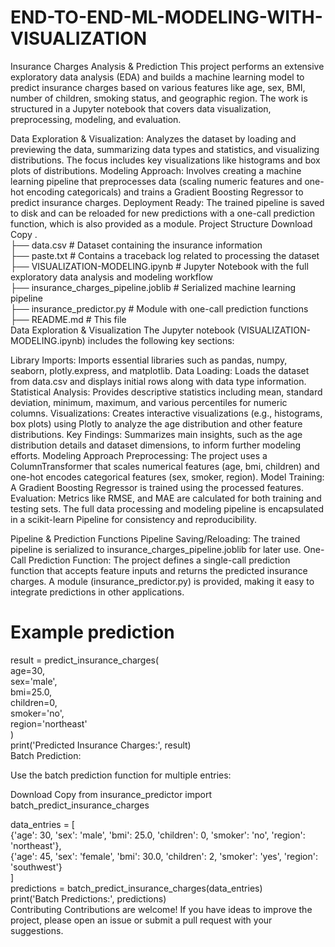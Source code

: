 # END-TO-END-ML-MODELING-WITH-VISUALIZATION

Insurance Charges Analysis & Prediction
This project performs an extensive exploratory data analysis (EDA) and builds a machine learning model to predict insurance charges based on various features like age, sex, BMI, number of children, smoking status, and geographic region. The work is structured in a Jupyter notebook that covers data visualization, preprocessing, modeling, and evaluation.

Data Exploration & Visualization: Analyzes the dataset by loading and previewing the data, summarizing data types and statistics, and visualizing distributions. The focus includes key visualizations like histograms and box plots of distributions.
Modeling Approach: Involves creating a machine learning pipeline that preprocesses data (scaling numeric features and one-hot encoding categoricals) and trains a Gradient Boosting Regressor to predict insurance charges.
Deployment Ready: The trained pipeline is saved to disk and can be reloaded for new predictions with a one-call prediction function, which is also provided as a module.
Project Structure
 Download
 Copy
 .  
 ├── data.csv                           # Dataset containing the insurance information  
 ├── paste.txt                          # Contains a traceback log related to processing the dataset  
 ├── VISUALIZATION-MODELING.ipynb       # Jupyter Notebook with the full exploratory data analysis and modeling workflow  
 ├── insurance_charges_pipeline.joblib  # Serialized machine learning pipeline  
 ├── insurance_predictor.py             # Module with one-call prediction functions  
 ├── README.md                          # This file  
Data Exploration & Visualization
The Jupyter notebook (VISUALIZATION-MODELING.ipynb) includes the following key sections:

Library Imports: Imports essential libraries such as pandas, numpy, seaborn, plotly.express, and matplotlib.
Data Loading: Loads the dataset from data.csv and displays initial rows along with data type information.
Statistical Analysis: Provides descriptive statistics including mean, standard deviation, minimum, maximum, and various percentiles for numeric columns.
Visualizations: Creates interactive visualizations (e.g., histograms, box plots) using Plotly to analyze the age distribution and other feature distributions.
Key Findings: Summarizes main insights, such as the age distribution details and dataset dimensions, to inform further modeling efforts.
Modeling Approach
Preprocessing: The project uses a ColumnTransformer that scales numerical features (age, bmi, children) and one-hot encodes categorical features (sex, smoker, region).
Model Training: A Gradient Boosting Regressor is trained using the processed features.
Evaluation: Metrics like RMSE, and MAE are calculated for both training and testing sets.
The full data processing and modeling pipeline is encapsulated in a scikit-learn Pipeline for consistency and reproducibility.

Pipeline & Prediction Functions
Pipeline Saving/Reloading: The trained pipeline is serialized to insurance_charges_pipeline.joblib for later use.
One-Call Prediction Function: The project defines a single-call prediction function that accepts feature inputs and returns the predicted insurance charges. A module (insurance_predictor.py) is provided, making it easy to integrate predictions in other applications.

 # Example prediction  
 result = predict_insurance_charges(  
     age=30,  
     sex='male',  
     bmi=25.0,  
     children=0,  
     smoker='no',  
     region='northeast'  
 )  
 print('Predicted Insurance Charges:', result)  
Batch Prediction:

Use the batch prediction function for multiple entries:

 Download
 Copy
 from insurance_predictor import batch_predict_insurance_charges  
 
 data_entries = [  
     {'age': 30, 'sex': 'male', 'bmi': 25.0, 'children': 0, 'smoker': 'no', 'region': 'northeast'},  
     {'age': 45, 'sex': 'female', 'bmi': 30.0, 'children': 2, 'smoker': 'yes', 'region': 'southwest'}  
 ]  
 predictions = batch_predict_insurance_charges(data_entries)  
 print('Batch Predictions:', predictions)  
Contributing
Contributions are welcome! If you have ideas to improve the project, please open an issue or submit a pull request with your suggestions.

